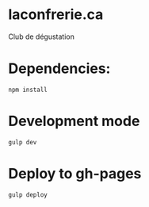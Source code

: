 laconfrerie.ca
===========

Club de dégustation


Dependencies:
===========

```npm install```


Development mode
===========
```gulp dev```


Deploy to gh-pages
===========
```gulp deploy```